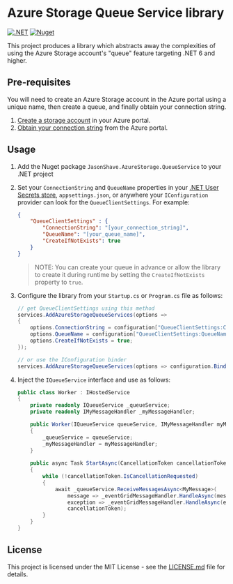 # Azure Storage Queue Service library

[![.NET](https://github.com/jasonshave/JasonShave.AzureStorage.QueueService/actions/workflows/dotnet.yml/badge.svg)](https://github.com/jasonshave/JasonShave.AzureStorage.QueueService/actions/workflows/dotnet.yml)
[![Nuget](https://github.com/jasonshave/JasonShave.AzureStorage.QueueService/actions/workflows/nuget.yml/badge.svg)](https://github.com/jasonshave/JasonShave.AzureStorage.QueueService/actions/workflows/nuget.yml)

This project produces a library which abstracts away the complexities of using the Azure Storage account's "queue" feature targeting .NET 6 and higher.

## Pre-requisites

You will need to create an Azure Storage account in the Azure portal using a unique name, then create a queue, and finally obtain your connection string.

1. [Create a storage account](https://docs.microsoft.com/en-us/azure/storage/common/storage-account-create?tabs=azure-portal) in your Azure portal.
2. [Obtain your connection string](https://docs.microsoft.com/en-us/azure/storage/common/storage-account-keys-manage?tabs=azure-portal) from the Azure portal.

## Usage

1. Add the Nuget package `JasonShave.AzureStorage.QueueService` to your .NET project
2. Set your `ConnectionString` and `QueueName` properties in your [.NET User Secrets store](https://docs.microsoft.com/en-us/aspnet/core/security/app-secrets?view=aspnetcore-6.0&tabs=windows), `appsettings.json`, or anywhere your `IConfiguration` provider can look for the `QueueClientSettings`. For example:

    ```json
    {
        "QueueClientSettings" : {
            "ConnectionString": "[your_connection_string]",
            "QueueName": "[your_queue_name]",
            "CreateIfNotExists": true
        }
    }
    ```

    >NOTE: You can create your queue in advance or allow the library to create it during runtime by setting the `CreateIfNotExists` property to `true`.

3. Configure the library from your `Startup.cs` or `Program.cs` file as follows:

    ```csharp
    // get QueueClientSettings using this method
    services.AddAzureStorageQueueServices(options =>
    {
        options.ConnectionString = configuration["QueueClientSettings:ConnectionString"];
        options.QueueName = configuration["QueueClientSettings:QueueName"];
        options.CreateIfNotExists = true;
    });
    
    // or use the IConfiguration binder
    services.AddAzureStorageQueueServices(options => configuration.Bind(nameof(QueueClientSettings), options));
    ```

4. Inject the `IQueueService` interface and use as follows:

    ```csharp
    public class Worker : IHostedService
    {
        private readonly IQueueService _queueService;
        private readonly IMyMessageHandler _myMessageHandler;
    
        public Worker(IQueueService queueService, IMyMessageHandler myMessageHandler)
        {
            _queueService = queueService;
            _myMessageHandler = myMessageHandler;
        }
            
        public async Task StartAsync(CancellationToken cancellationToken)
        {
            while (!cancellationToken.IsCancellationRequested)
            {
                await _queueService.ReceiveMessagesAsync<MyMessage>(
                    message => _eventGridMessageHandler.HandleAsync(message),
                    exception => _eventGridMessageHandler.HandleAsync(exception),
                    cancellationToken);
            }
        }
    }
    ```

## License

This project is licensed under the MIT License - see the [LICENSE.md](license.md) file for details.
